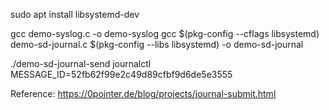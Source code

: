 sudo apt install libsystemd-dev

gcc demo-syslog.c -o demo-syslog
gcc $(pkg-config --cflags libsystemd) demo-sd-journal.c $(pkg-config --libs libsystemd) -o demo-sd-journal

./demo-sd-journal-send
journalctl MESSAGE_ID=52fb62f99e2c49d89cfbf9d6de5e3555


Reference: https://0pointer.de/blog/projects/journal-submit.html
